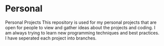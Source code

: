 # Personal
 Personal Projects
This repository is used for my personal projects that are open for people to view and gather ideas about the projects and coding. I am always trying to learn new programming techniques and best practices. I have seperated each project into branches.
